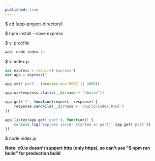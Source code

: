 ```yaml
---
published: true
---
```


$ cd [app-project-directory]

$ npm install --save express

$ vi procfile

```	javascript
web: node index.js
```

$ vi index.js 

```javascript
var express = require('express')
var app = express()

app.set('port', (process.env.PORT || 3000))

app.use(express.static(__dirname + '/build'))

app.get('*', function(request, response) {
	response.sendFile(__dirname + '/build/index.html')	
})

app.listen(app.get('port'), function() {
	console.log("Express server started on port", app.get('port'))
})

```

$ node index.js

**Note: c9.io doesn't support http (only https), so can't use "$ npm run build" for production build** 
